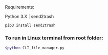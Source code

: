 
Requirements:

Python 3.X | send2trash

```bash
pip3 install send2trash
```

### To run in Linux terminal from root folder:
```bash
$python CLI_file_manager.py
```
